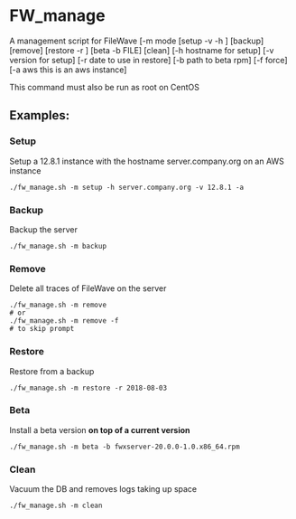 # FW_manage
A management script for FileWave
[-m mode [setup -v <version> -h <hostname>] [backup] [remove] [restore -r <date>] [beta -b FILE] [clean] 
[-h hostname for setup] [-v version for setup] [-r date to use in restore] [-b path to beta rpm]
[-f force] [-a aws this is an aws instance]

This command must also be run as root on CentOS

## Examples:
### Setup
Setup a 12.8.1 instance with the hostname server.company.org on an AWS instance
```
./fw_manage.sh -m setup -h server.company.org -v 12.8.1 -a
```

### Backup
Backup the server
```
./fw_manage.sh -m backup
```

### Remove
Delete all traces of FileWave on the server
```
./fw_manage.sh -m remove
# or
./fw_manage.sh -m remove -f
# to skip prompt
```

### Restore
Restore from a backup
```
./fw_manage.sh -m restore -r 2018-08-03
```

### Beta
Install a beta version **on top of a current version**
```
./fw_manage.sh -m beta -b fwxserver-20.0.0-1.0.x86_64.rpm
 ```
 
### Clean
Vacuum the DB and removes logs taking up space
```
./fw_manage.sh -m clean
```

